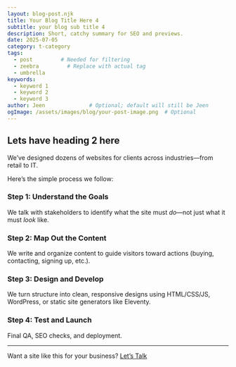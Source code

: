 ```yaml
---
layout: blog-post.njk
title: Your Blog Title Here 4
subtitle: your blog sub title 4
description: Short, catchy summary for SEO and previews.
date: 2025-07-05
category: t-category
tags:
  - post         # Needed for filtering
  - zeebra         # Replace with actual tag
  - umbrella
keywords:
  - keyword 1
  - keyword 2
  - keyword 3
author: Jeen              # Optional; default will still be Jeen
ogImage: /assets/images/blog/your-post-image.png  # Optional
---
```




## Lets have heading 2 here
We’ve designed dozens of websites for clients across industries—from retail to IT.

Here’s the simple process we follow:

### Step 1: Understand the Goals

We talk with stakeholders to identify what the site must *do*—not just what it must *look* like.

### Step 2: Map Out the Content

We write and organize content to guide visitors toward actions (buying, contacting, signing up, etc.).

### Step 3: Design and Develop

We turn structure into clean, responsive designs using HTML/CSS/JS, WordPress, or static site generators like Eleventy.

### Step 4: Test and Launch

Final QA, SEO checks, and deployment.

---

Want a site like this for your business? [Let’s Talk](/contact)
